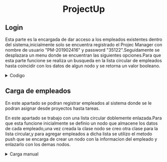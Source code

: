 # <center>ProjectUp</center>


## Login
Esta parte es la encargada de dar acceso a los empleados existentes dentro del sistema,inicialmente solo se encuentra registrado el Projec Manager con nombre de usuario "PM-201902416" y password "35122".Seguidamente se desplazara un menu donde se encuentran las siguientes opciones.Para que esta parte funcione se realiza un busqueda en la lista circular de empleados hasta coincidir con los datos de algun nodo y se retorna un valor booleano.
<details>
<summary>Codigo</summary>
void Login(){
    system("cls");
    cout<<"--------Login--------"<<endl;
    cout<<"User:";
    getline(cin,name_user);
    cout<<"Password:"; cin>>password_user;
    if(empleadosTemp->buscar(name_user,password_user)){
        cin.ignore();
        system("cls");
        cout<<"Bienvenido "<<name_user<<endl;
        std::this_thread::sleep_for(std::chrono::seconds(1));
        system("cls");
        Admin();

    } else{
        cout<<"Usuario o contrasena invalidos....."<<endl;
        cin.ignore();
        std::this_thread::sleep_for(std::chrono::seconds(1));
        Login();

    }

}

</details>


## Carga de empleados
En este apartado se podran registrar empleados al sistema donde se le podran asignar desde proyectos hasta tareas.

En este apartado se trabajo con una lista circular doblemente enlazada.Para que esta funcione inicialmente se definio un nodo que almacene los datos de cada empleado,una vez creada la clase nodo se creo otra clase para la lista circular,y para agregar empleados a dicha lista se utilizo el metodo push que se encarga de crear un nodo con la informacion del empleado y enlazarlo con los demas nodos.

<details>
<summary>Carga manual</summary>
En esta parte se solicitara el nombre y password del empleado y se prodecera a hacer una operacion push a la lista circular.
<details>
<summary>Codigo</summary>
void Lista::push(string user_name,string user_pass) {
    NodoLista *nuevo=new NodoLista(user_name, user_pass);
    if(this->primero==NULL){
        this->primero=nuevo;
        this->ultimo=nuevo;
        this->primero->siguiente=this->ultimo;
        this->primero->anterior=this->ultimo;
        this->ultimo->siguiente=this->primero;
        this->ultimo->anterior=this->primero;
        return;
    }

    nuevo->siguiente=ultimo->siguiente;
    nuevo->anterior=ultimo;
    ultimo->siguiente=nuevo;
    ultimo=nuevo;

    this->size++;

}
</details>


<details>
<summary>Carga masiva</summary>
Para esta parte inicialemnte se desplegara un filechooser que se encargara de devolver la ruta del archivo que se desea analizar,teniendo la ruta del archivo que se desea analizar se procede a leerlo linea por linea.Al leer cada linea se hace un split con la coma que separa los datos,y se almacena en un vector,seguido a ello se realiza un push de la primera y segunda posicion del vector que corresponden al nombre y password del usuario.
<details>
<summary>Codigo</summary>
void  Lista::cargaMasiva(string ruta) {

   ifstream inputFile(ruta); // Abre el archivo para lectura

    if (inputFile.is_open()) {
        string line;
        while (getline(inputFile, line)) {

            istringstream ss(line);
            string token;
            vector<std::string> tokens;

            while (getline(ss, token, ',')) {
                if (token != "user") {
                    tokens.push_back(token);
                }
            }

            if (tokens.size() >= 2) {
                this->push(tokens[0], tokens[1]);
            }
        }
        inputFile.close();
    } else {
        cerr << "Could not open the file." <<ruta<< std::endl;
    }
}

void Lista::pop(){
    if (primero!=NULL) {
            return;
        }

        NodoLista* actual = this->primero;
        while (actual->siguiente != this->primero) {
            NodoLista* siguiente = this->primero->siguiente;
            delete actual;
            actual = siguiente;
        }
        delete actual;
        this->primero=NULL;
}

</details>
</details>

## Crear proyectos

<details>
<summary>Descripcion</summary>
En este apartado se solicitara el nombre del proyecto y la prioridad.Para que esta parte fuera funcional se trabajo con una cola de prioridad,donde "A" es la prioridad mas alta y "C" la mas baja,para ello se definio un una clase empleado que se encarga de almacenar los datos del proyecto y generar un proyecto para cada uno,luego se definio una clase Cola con la funcion push que se encarga de recibir la prioridad y nombre del proyecto,antes de agregar el nuevo nodo se realiza una verificacion para insertar el nodo en la posicion correcta.
<details>
<summary>Codigo</summary>
void Cola::push(string nombre_, char priori_) {
    string cadenaCont="PY-";

    if(contadorProyectos<10){
        cadenaCont+= "00"+to_string(contadorProyectos);
    }
    else if(contadorProyectos>9 && contadorProyectos<100){
        cadenaCont+= "0"+to_string(contadorProyectos);
    } else{
        cadenaCont+=to_string(contadorProyectos);
    }


    NodoCola *nuevoNodo=new NodoCola(priori_,new Proyecto(nombre_,cadenaCont,priori_));
    if(primero==NULL){

        primero=nuevoNodo;
        ultimo=nuevoNodo;
        contadorProyectos++;
        return;
    }

    NodoCola *temp=primero;
    NodoCola *anterior=NULL;

    while (temp!=NULL){
        if ( (nuevoNodo->prioridad > temp->prioridad || nuevoNodo->prioridad == temp->prioridad) && (temp->siguiente==NULL ) ) {
            //Si el que viene es mayor
            temp->siguiente = nuevoNodo;
            ultimo = nuevoNodo;
            contadorProyectos++;
            return;
        }
        else if ((nuevoNodo->prioridad < temp->prioridad || nuevoNodo->prioridad == temp->prioridad) && anterior==NULL){
            //Si el que viene es menor

            nuevoNodo->siguiente=temp;
            primero=nuevoNodo;
            contadorProyectos++;
            return;
        }
        else if ((temp->prioridad  > nuevoNodo->prioridad) && anterior!=NULL ){
            //cout<<"Entro"<<nuevoNodo->prioridad<<endl;
            //Inserta entre nodos
            anterior->siguiente=nuevoNodo;
            nuevoNodo->siguiente=temp;
            contadorProyectos++;
            return;
        }
        anterior=temp;
        temp=temp->siguiente;
    }

}

void Cola::pop() {
    if(primero!=NULL){
        primero=primero->siguiente;
    }

}
</details>

## Crear tareas
Para esta parte se trabajo con una lista simplemente enlazada,para ello se creo un nodo que almacena la informacion de cada tarea y despues de ello se crea una clase lista simple con su metodo push que se encarga de agregar al final de la lista los elementos.
<details>
<summary>Codigo</summary>
  void ListaD::push(string tarea_, string numero_,string encargado) {
    NodoD *newNodo=new NodoD(tarea_,numero_,encargado);
    if(this->primero==NULL){
        this->primero=this->ultimo=newNodo;
        return;
    }
    this->ultimo->siguiente=newNodo;
    this->ultimo=newNodo;

}
</details> 

## Asignar proyectos
Para poder asignar proyectos se solicitara el nombre del empleado,el codigo del proyecto a asignar y el puesto que tendra.Para ello se trabajo una Matriz dispersa que inicialmente se agregarn los proyectos y empleados.Teniendo los encabezados cargados se creo el metodo asignarProyecto donde se enlaza el empleado con el proyecto.
<details>
<summary>Codigo</summary>
void Matriz::asignarProyecto(std::string nombre_empleado, std::string codigo_proyecto,std::string puesto)
{
    //cout << "Error" << endl;
    NodoMatriz *nodo_Columna =  this->buscarC_1(codigo_proyecto);
    NodoMatriz *nodo_Fila = this->buscarF_1(nombre_empleado);

    std::transform(puesto.begin(), puesto.end(), puesto.begin(), ::toupper);

    if(nodo_Columna != 0 && nodo_Fila !=0 ){
        string cod="";
        if(puesto=="FRONTED DEVELOPER"){
            cod="FDEV-";
            if(contador_frontend<10){
                cod+= "00"+to_string(contador_frontend);
            }
            else if(contador_frontend>9 && contador_frontend<100){
                cod+= "0"+to_string(contador_frontend);
            } else{
                cod+=to_string(contador_frontend);
            }
            contador_frontend++;
        }

        else if(puesto=="BACKEND DEVELOPER"){
                cod="BDEV-";
            if(contador_backend<10){
                cod+= "00"+to_string(contador_backend);
            }
            else if(contador_backend>9 && contador_backend<100){
                cod+= "0"+to_string(contador_backend);
            } else{
                cod+=to_string(contador_backend);
            }
            contador_backend++;
        }
        else if(puesto=="QUALITY ASSURANCE"){
            cod="QA-";
            if(contador_qality<10){
                cod+= "00"+to_string(contador_qality);
            }
            else if(contador_qality>9 && contador_qality<100){
                cod+= "0"+to_string(contador_qality);
            } else{
                cod+=to_string(contador_qality);
            }
            contador_qality++;
        }else{
            cout<<"Puesto no valido"<<endl;
            return;
        }

        NodoMatriz *nuevo = new NodoMatriz(nodo_Columna->Proyecto_c, nodo_Fila->Encargado_c, nodo_Columna->PosX, nodo_Fila->PosY,cod);

        nuevo=this->insertar_columna(nuevo, nodo_Fila);
        nuevo=this->insertar_fila(nuevo, nodo_Columna);

        system("cls");
        cout<<"Proyecto asignado con exito......"<<endl;
        std::this_thread::sleep_for(std::chrono::seconds(1));
        system("cls");
        return;
    }
    else{
        cout << "Se podrujo un error al insertar el nuevo nodo" << endl;
    }
}

NodoMatriz* Matriz::buscarF_1(std::string nombre)
{
    NodoMatriz *aux = this->Raiz;
    while(aux != 0)
    {
        if(aux->Encargado_c->user_name.compare(nombre) == 0)
        {
            return aux;
        }
        aux = aux->Abajo;
    }
    return 0;
}

NodoMatriz* Matriz::buscarC_1(std::string codigo)
{
    NodoMatriz *aux = this->Raiz;
    while(aux != 0)
    {
        if(aux->Proyecto_c->numeroProyecto.compare(codigo) == 0)
        {
            return aux;
        }
        aux = aux->Siguiente;
    }
    return 0;
}
</details>details>

## Asignar tareas
Aca se utilizo la cola de prioridad ya antes mencionada,a cada clase proyecto inicialmente se le definio una lista doblemnte enlazada vacia a la cual se le podra ir agregando proyectos con su funcion push.Para poder asignar una tarea se solicita inicialmente el proyecto para poder buscarlo en la cola de prioridad nodo por nodo y si coincide con alguno se accede al objeto proyecto y sus tareas y se procede a hacerke push a la lista doblemente enlazada.
<details>
<summary>Codigo</summary>
void Cola::agregarTarea(string numero_py,string tarea,string encargado) {
    NodoCola *temp=primero;
    while (temp!=NULL){
        if (string(temp->Proyecto_C->numeroProyecto)==numero_py){
            temp->Proyecto_C->tareas->push(tarea,numero_py,encargado);
            return;
        }
        temp=temp->siguiente;
    }
}
</details>

## Generar reportes
Aca se invoca la funcion graficar de los objetos cola de prioridad y matriz.
<details>
<summary>Codigo</summary>
system("cls");
            cout<<"Generando reportes......."<<endl;
            matrizN->Graficar();
            colaTemp->graficar();
            colaTemp->jsonTareas();
            std::this_thread::sleep_for(std::chrono::seconds(5));
            system("cls");
            cout<<"Reportes  generados con exito!"<<endl;
            std::this_thread::sleep_for(std::chrono::seconds(1));

            Admin();
</details>

## Cerrar sesion
Se realiza un clear screen a la consola y se muestra el login nuevamente.
<details>
<summary>Codigo</summary>
  cin.ignore();
            system("cls");
            cout<<"Cerrando sesion......"<<endl;
            std::this_thread::sleep_for(std::chrono::seconds(2));
            system("cls");
            Login();
</details>

## Exit
Se detiene el flujo del programa con un exit(0)
<details>
<summary>Codigo</summary>
  cin.ignore();
            system("cls");
            cout<<"Cerrando sesion......"<<endl;
            std::this_thread::sleep_for(std::chrono::seconds(2));
            system("cls");
            Login();
</details>







